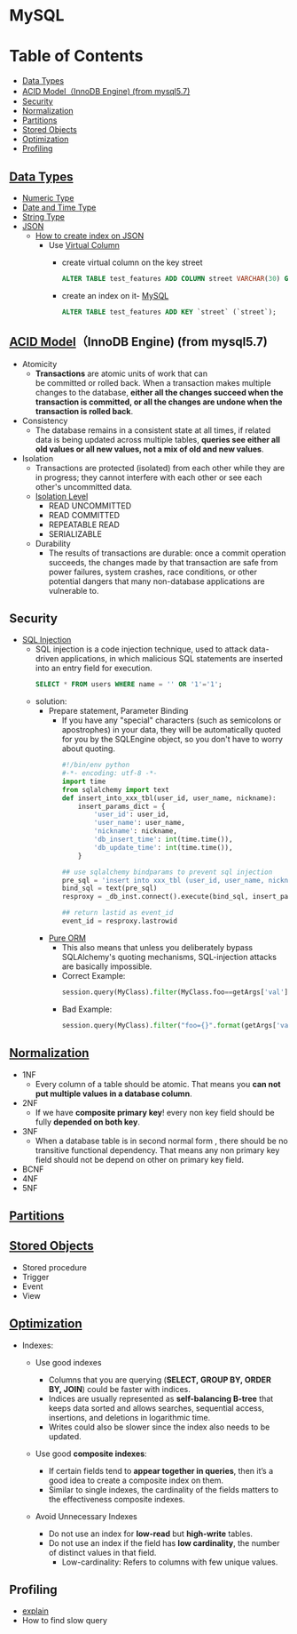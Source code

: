# MySQL  

# Table of Contents
- [Data Types](#data-types)
- [ACID Model（InnoDB Engine) (from mysql5.7)](#acid-modelinnodb-engine-from-mysql57)
- [Security](#security)
- [Normalization](#normalization)
- [Partitions](#partitions)
- [Stored Objects](#stored-objects)
- [Optimization](#optimization)
- [Profiling](#profiling)

## [Data Types](https://dev.mysql.com/doc/refman/8.0/en/data-type-overview.html)
  * [Numeric Type](https://dev.mysql.com/doc/refman/8.0/en/numeric-type-overview.html)
  * [Date and Time Type](https://dev.mysql.com/doc/refman/8.0/en/date-and-time-type-overview.html)
  * [String Type](https://dev.mysql.com/doc/refman/8.0/en/string-type-overview.html)
  * [JSON](https://dev.mysql.com/doc/refman/8.0/en/json.html)
    * [How to create index on JSON](https://blog.gslin.org/archives/2016/03/09/6406/mysql-5-7-%E7%9A%84-json%E3%80%81virtual-column-%E4%BB%A5%E5%8F%8A-index/)
      * Use [Virtual Column](https://dev.mysql.com/doc/refman/8.0/en/create-table-generated-columns.html)
        * create virtual column on the key street
            ```sql
            ALTER TABLE test_features ADD COLUMN street VARCHAR(30) GENERATED ALWAYS AS (json_unquote(json_extract(`feature`,'$.properties.STREET'))) VIRTUAL;
            ```
        * create an index on it- [MySQL](#mysql)

            ```sql
            ALTER TABLE test_features ADD KEY `street` (`street`);
            ```
            
## [ACID Model](https://dev.mysql.com/doc/refman/8.0/en/mysql-acid.html)（InnoDB Engine) (from mysql5.7)
  * Atomicity
    * **Transactions** are atomic units of work that can be committed or rolled back. When a transaction makes multiple changes to the database, **either all the changes succeed when the transaction is committed, or all the changes are undone when the transaction is rolled back**.
  * Consistency
    * The database remains in a consistent state at all times, if related data is being updated across multiple tables, **queries see either all old values or all new values, not a mix of old and new values**. 
  * Isolation
    * Transactions are protected (isolated) from each other while they are in progress; they cannot interfere with each other or see each other's uncommitted data. 
    * [Isolation Level](https://dev.mysql.com/doc/refman/8.0/en/innodb-transaction-isolation-levels.html)
      - READ UNCOMMITTED
      - READ COMMITTED
      - REPEATABLE READ
      - SERIALIZABLE
    * Durability
      * The results of transactions are durable: once a commit operation succeeds, the changes made by that transaction are safe from power failures, system crashes, race conditions, or other potential dangers that many non-database applications are vulnerable to. 
       
## Security
  * [SQL Injection](https://en.wikipedia.org/wiki/SQL_injection)
      * SQL injection is a code injection technique, used to attack data-driven applications, in which malicious SQL statements are inserted into an entry field for execution.
        ```sql
        SELECT * FROM users WHERE name = '' OR '1'='1';
        ```
    * solution:
      * Prepare statement, Parameter Binding
        * If you have any "special" characters (such as semicolons or apostrophes) in your data, they will be automatically quoted for you by the SQLEngine object, so you don't have to worry about quoting.
          ```python
          #!/bin/env python
          #-*- encoding: utf-8 -*-
          import time
          from sqlalchemy import text
          def insert_into_xxx_tbl(user_id, user_name, nickname):
              insert_params_dict = {
                  'user_id': user_id,
                  'user_name': user_name,
                  'nickname': nickname,
                  'db_insert_time': int(time.time()),
                  'db_update_time': int(time.time()),
              }

          ## use sqlalchemy bindparams to prevent sql injection
          pre_sql = 'insert into xxx_tbl (user_id, user_name, nickname, db_insert_time, db_update_time) values(:user_id, :user_name, :nickname, :db_insert_time, :db_update_time)'
          bind_sql = text(pre_sql)
          resproxy = _db_inst.connect().execute(bind_sql, insert_params_dict)

          ## return lastid as event_id
          event_id = resproxy.lastrowid
          ```
       * [Pure ORM](https://stackoverflow.com/questions/6501583/sqlalchemy-sql-injection/6501664)
         *  This also means that unless you deliberately bypass SQLAlchemy's quoting mechanisms, SQL-injection attacks are basically impossible.
         * Correct Example:
           ```python
           session.query(MyClass).filter(MyClass.foo==getArgs['val']))
           ```
         * Bad Example:
            ```python
            session.query(MyClass).filter("foo={}".format(getArgs['val']))
            ```
## [Normalization](https://medium.com/@habibul.hasan.hira/database-normalization-8cdaddbb7715)
  * 1NF
    * Every column of a table should be atomic. That means you **can not put multiple values in a database column**.
  * 2NF
    * If we have **composite primary key**! every non key field should be fully **depended on both key**. 
  * 3NF
    * When a database table is in second normal form , there should be no transitive functional dependency. That means any non primary key field should not be depend on other on primary key field.
  * BCNF
  * 4NF
  * 5NF

## [Partitions](https://dev.mysql.com/doc/refman/8.0/en/partitioning.html)
## [Stored Objects](https://dev.mysql.com/doc/refman/8.0/en/stored-objects.html)
  * Stored procedure
  * Trigger
  * Event
  * View
## [Optimization](https://dev.mysql.com/doc/refman/8.0/en/optimization.html)
  * Indexes:
    * Use good indexes
      * Columns that you are querying (**SELECT, GROUP BY, ORDER BY, JOIN**) could be faster with indices.
      * Indices are usually represented as **self-balancing B-tree** that keeps data sorted and allows searches, sequential access, insertions, and deletions in logarithmic time.
      * Writes could also be slower since the index also needs to be updated.
       
    * Use good **composite indexes**:
      * If certain fields tend to **appear together in queries**, then it’s a good idea to create a composite index on them. 
      * Similar to single indexes, the cardinality of the fields matters to the effectiveness composite indexes.
       
    * Avoid Unnecessary Indexes 
      * Do not use an index for **low-read** but **high-write** tables. 
      * Do not use an index if the field has **low cardinality**, the number of distinct values in that field.
        * Low-cardinality: Refers to columns with few unique values. 

## Profiling
  * [explain](https://medium.com/@sj82516/mysql-explain%E5%88%86%E6%9E%90%E8%88%87index%E8%A8%AD%E5%AE%9A%E6%9F%A5%E8%A9%A2%E5%84%AA%E5%8C%96-3e0708206ebf)
  * How to find slow query